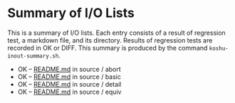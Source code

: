# Summary of I/O Lists

This is a summary of I/O lists.
Each entry consists of a result of regression test,
a markdown file, and its directory.
Results of regression tests are recorded in OK or DIFF.
This summary is produced by the command `koshu-inout-summary.sh`.

* OK – [README.md](source/abort/README.md) in source / abort
* OK – [README.md](source/basic/README.md) in source / basic
* OK – [README.md](source/detail/README.md) in source / detail
* OK – [README.md](source/equiv/README.md) in source / equiv
